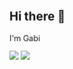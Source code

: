 ## Hi there 👋

I'm Gabi 




![](https://media1.tenor.com/m/nHy7eDoywpIAAAAC/tony-stark-peace.gif)
![](https://media1.tenor.com/m/Bi7xs7i4R7IAAAAd/the-chosen-jesus.gif)
